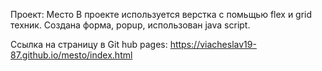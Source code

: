 Проект: Место
В проекте используется верстка с помьщью flex и grid техник.
Создана форма, popup, использован java script.

Ссылка на страницу в Git hub pages: https://viacheslav19-87.github.io/mesto/index.html
